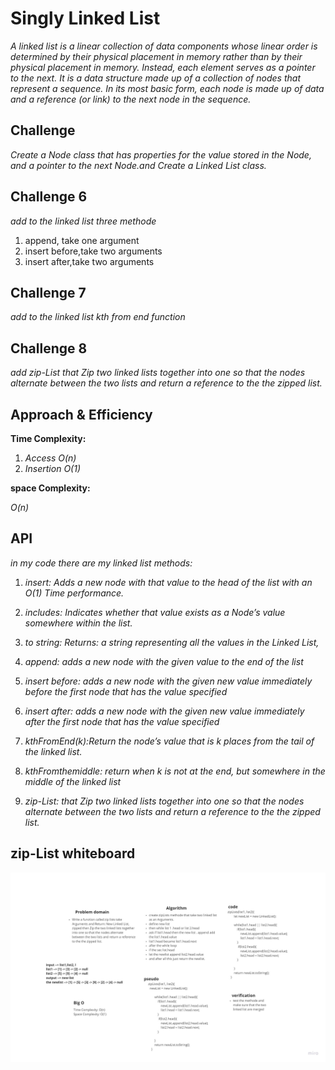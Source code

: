 # Singly Linked List

*A linked list is a linear collection of data components whose linear order is determined by their physical placement in memory rather than by their physical placement in memory. Instead, each element serves as a pointer to the next. It is a data structure made up of a collection of nodes that represent a sequence. In its most basic form, each node is made up of data and a reference (or link) to the next node in the sequence.*

## Challenge
*Create a Node class that has properties for the value stored in the Node, and a pointer to the next Node.and Create a Linked List class.*

## Challenge 6 

*add to the linked list three methode*
1. append, take one argument
2. insert before,take two arguments
3. insert after,take two arguments

## Challenge 7

*add to the linked list kth from end function*

## Challenge 8

*add zip-List that Zip two linked lists together into one so that the nodes alternate between the two lists and return a reference to the the zipped list.*



## Approach & Efficiency

**Time Complexity:** 

1. *Access O(n)*
2. *Insertion O(1)*

**space Complexity:** 

*O(n)*

## API
 *in my code there are my linked list methods:*

 1. *insert: Adds a new node with that value to the head of the list with an O(1) Time performance.*
 2. *includes: Indicates whether that value exists as a Node’s value somewhere within the list.*

 3. *to string: Returns: a string representing all the values in the Linked List,*

 4. *append: adds a new node with the given value to the end of the list*

 5. *insert before: adds a new node with the given new value immediately before the first node that has the value specified*

 6. *insert after: adds a new node with the given new value immediately after the first node that has the value specified*

7. *kthFromEnd(k):Return the node’s value that is k places from the tail of the linked list.*
  
8. *kthFromthemiddle: return when k is not at the end, but somewhere in the middle of the linked list* 

9. *zip-List: that Zip two linked lists together into one so that the nodes alternate between the two lists and return a reference to the the zipped list.*


## zip-List whiteboard

![zip-List](./img/ziplist.jpg)
 

